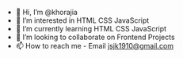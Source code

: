 - 👋 Hi, I’m @khorajia
- 👀 I’m interested in HTML CSS JavaScript
- 🌱 I’m currently learning HTML CSS JavaScript
- 💞️ I’m looking to collaborate on Frontend Projects
- 📫 How to reach me - Email jsjk1910@gmail.com

<!---
khorajia/khorajia is a ✨ special ✨ repository because its `README.md` (this file) appears on your GitHub profile.
You can click the Preview link to take a look at your changes.
--->
